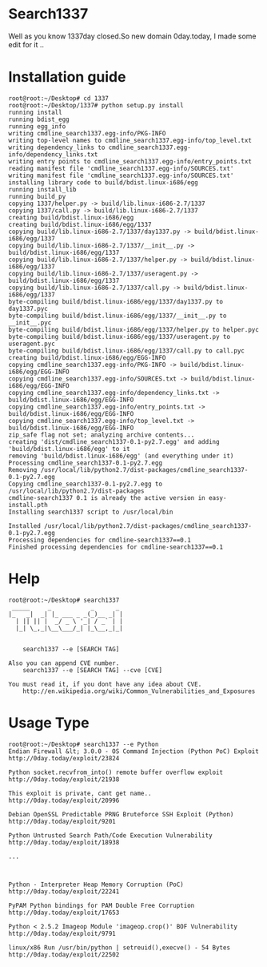 # Search1337

Well as you know 1337day closed.So new domain 0day.today, I made some edit for it  .. 


# Installation guide
    root@root:~/Desktop# cd 1337
    root@root:~/Desktop/1337# python setup.py install
    running install
    running bdist_egg
    running egg_info
    writing cmdline_search1337.egg-info/PKG-INFO
    writing top-level names to cmdline_search1337.egg-info/top_level.txt
    writing dependency_links to cmdline_search1337.egg-info/dependency_links.txt
    writing entry points to cmdline_search1337.egg-info/entry_points.txt
    reading manifest file 'cmdline_search1337.egg-info/SOURCES.txt'
    writing manifest file 'cmdline_search1337.egg-info/SOURCES.txt'
    installing library code to build/bdist.linux-i686/egg
    running install_lib
    running build_py
    copying 1337/helper.py -> build/lib.linux-i686-2.7/1337
    copying 1337/call.py -> build/lib.linux-i686-2.7/1337
    creating build/bdist.linux-i686/egg
    creating build/bdist.linux-i686/egg/1337
    copying build/lib.linux-i686-2.7/1337/day1337.py -> build/bdist.linux-i686/egg/1337
    copying build/lib.linux-i686-2.7/1337/__init__.py -> build/bdist.linux-i686/egg/1337
    copying build/lib.linux-i686-2.7/1337/helper.py -> build/bdist.linux-i686/egg/1337
    copying build/lib.linux-i686-2.7/1337/useragent.py -> build/bdist.linux-i686/egg/1337
    copying build/lib.linux-i686-2.7/1337/call.py -> build/bdist.linux-i686/egg/1337
    byte-compiling build/bdist.linux-i686/egg/1337/day1337.py to day1337.pyc
    byte-compiling build/bdist.linux-i686/egg/1337/__init__.py to __init__.pyc
    byte-compiling build/bdist.linux-i686/egg/1337/helper.py to helper.pyc
    byte-compiling build/bdist.linux-i686/egg/1337/useragent.py to useragent.pyc
    byte-compiling build/bdist.linux-i686/egg/1337/call.py to call.pyc
    creating build/bdist.linux-i686/egg/EGG-INFO
    copying cmdline_search1337.egg-info/PKG-INFO -> build/bdist.linux-i686/egg/EGG-INFO
    copying cmdline_search1337.egg-info/SOURCES.txt -> build/bdist.linux-i686/egg/EGG-INFO
    copying cmdline_search1337.egg-info/dependency_links.txt -> build/bdist.linux-i686/egg/EGG-INFO
    copying cmdline_search1337.egg-info/entry_points.txt -> build/bdist.linux-i686/egg/EGG-INFO
    copying cmdline_search1337.egg-info/top_level.txt -> build/bdist.linux-i686/egg/EGG-INFO
    zip_safe flag not set; analyzing archive contents...
    creating 'dist/cmdline_search1337-0.1-py2.7.egg' and adding 'build/bdist.linux-i686/egg' to it
    removing 'build/bdist.linux-i686/egg' (and everything under it)
    Processing cmdline_search1337-0.1-py2.7.egg
    Removing /usr/local/lib/python2.7/dist-packages/cmdline_search1337-0.1-py2.7.egg
    Copying cmdline_search1337-0.1-py2.7.egg to /usr/local/lib/python2.7/dist-packages
    cmdline-search1337 0.1 is already the active version in easy-install.pth
    Installing search1337 script to /usr/local/bin
    
    Installed /usr/local/lib/python2.7/dist-packages/cmdline_search1337-0.1-py2.7.egg
    Processing dependencies for cmdline-search1337==0.1
    Finished processing dependencies for cmdline-search1337==0.1
    
# Help
    root@root:~/Desktop# search1337
     _____     _           _      _ 
    |_   _|  _| |_ ___ _ _(_)__ _| |
      | || || |  _/ _ \ '_| / _` | |
      |_| \_,_|\__\___/_| |_\__,_|_|
                                    
                         
    	search1337 --e [SEARCH TAG]
    				
    Also you can append CVE number.
    	search1337 --e [SEARCH TAG] --cve [CVE]
    
    You must read it, if you dont have any idea about CVE.	
    	http://en.wikipedia.org/wiki/Common_Vulnerabilities_and_Exposures
    

# Usage Type
    root@root:~/Desktop# search1337 --e Python
    Endian Firewall &lt; 3.0.0 - OS Command Injection (Python PoC) Exploit
    http://0day.today/exploit/23824
        
    Python socket.recvfrom_into() remote buffer overflow exploit
    http://0day.today/exploit/21938
        
    This exploit is private, cant get name..
    http://0day.today/exploit/20996
        
    Debian OpenSSL Predictable PRNG Bruteforce SSH Exploit (Python)
    http://0day.today/exploit/9201
        
    Python Untrusted Search Path/Code Execution Vulnerability
    http://0day.today/exploit/18938

    ...
    
    
    
    Python - Interpreter Heap Memory Corruption (PoC)
    http://0day.today/exploit/22241
    
    PyPAM Python bindings for PAM Double Free Corruption
    http://0day.today/exploit/17653
    
    Python < 2.5.2 Imageop Module 'imageop.crop()' BOF Vulnerability
    http://0day.today/exploit/9791
    
    linux/x86 Run /usr/bin/python | setreuid(),execve() - 54 Bytes
    http://0day.today/exploit/22502

